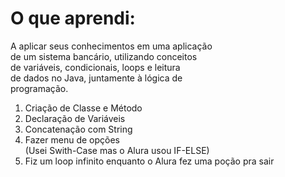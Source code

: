 # O que aprendi:
A aplicar seus conhecimentos em uma aplicação  
de um sistema bancário, utilizando conceitos  
de variáveis, condicionais, loops e leitura  
de dados no Java, juntamente à lógica de  
programação.

1. Criação de Classe e Método
2. Declaração de Variáveis
3. Concatenação com String
4. Fazer menu de opções  
   (Usei Swith-Case mas o Alura usou IF-ELSE)
5. Fiz um loop infinito enquanto o Alura fez uma poção pra sair


